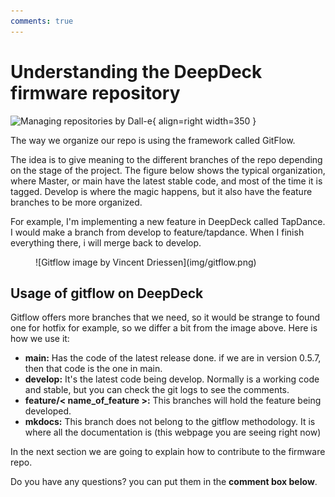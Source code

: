 ```yaml
---
comments: true
---
```


# Understanding the DeepDeck firmware repository

![Managing repositories by Dall-e](img/github_repos.png ){ align=right width=350 }


The way we organize our repo is using the framework called GitFlow.

The idea is to give meaning to the different branches of the repo depending on the stage of the project.
The figure below shows the typical organization, where Master, or main have the latest stable code, and most of the time it is tagged. Develop is where the magic happens, but it also have the feature branches to be more organized.

For example, I'm implementing a new feature in DeepDeck called TapDance. I would make a branch from develop to feature/tapdance. When I finish everything there, i will merge back to develop.  

<figure markdown="span">
    ![Gitflow image by Vincent Driessen](img/gitflow.png)
</figure>

## Usage of gitflow on DeepDeck

Gitflow offers more branches that we need, so it would be strange to found one for hotfix for example, so we differ a bit from the image above. Here is how we use it:

- **main:** Has the code of the latest release done. if we are in version 0.5.7, then that code is the one in main. 
- **develop:** It's the latest code being develop. Normally is a working code and stable, but you can check the git logs to see the comments.
- **feature/< name_of_feature >:** This branches will hold the feature being developed.
- **mkdocs:** This branch does not belong to the gitflow methodology. It is where all the documentation is (this webpage you are seeing right now)

In the next section we are going to explain how to contribute to the firmware repo.

Do you have any questions? you can put them in the **comment box below**.


